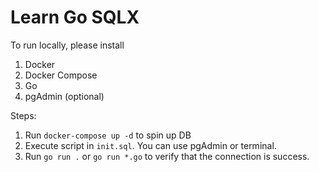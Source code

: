 # Learn Go SQLX

To run locally, please install

1. Docker
2. Docker Compose
3. Go
4. pgAdmin (optional)

Steps:

1. Run `docker-compose up -d` to spin up DB
2. Execute script in `init.sql`. You can use pgAdmin or terminal.
3. Run `go run .` or `go run *.go` to verify that the connection is success.
